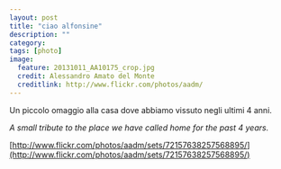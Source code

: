 ```yaml
---
layout: post
title: "ciao alfonsine"
description: ""
category: 
tags: [photo]
image:
  feature: 20131011_AA10175_crop.jpg
  credit: Alessandro Amato del Monte
  creditlink: http://www.flickr.com/photos/aadm/
---
```


Un piccolo omaggio alla casa dove abbiamo vissuto negli ultimi 4 anni.

_A small tribute to the place we have called home for the past 4 years._

[http://www.flickr.com/photos/aadm/sets/72157638257568895/](http://www.flickr.com/photos/aadm/sets/72157638257568895/)


<!-- - - -

![](/images/D6F0144.jpg)

![](/images/D6F0148.jpg)

![](/images/D6F0146.jpg)

![](/images/D6F0156.jpg)

![](/images/D6F0139.jpg)

![](/images/D6F0170_perspectivecorr.jpg)

![](/images/D6F0234.jpg)

![](/images/D6F0163.jpg)

![](/images/D6F0237.jpg)

![](/images/D6F5163.jpg)

 -->

<!-- Tutte le foto in alta risoluzione sono raccolte su questo fotoset di flickr: 
[http://www.flickr.com/photos/aadm/sets/72157638257568895/](http://www.flickr.com/photos/aadm/sets/72157638257568895/).
 -->


